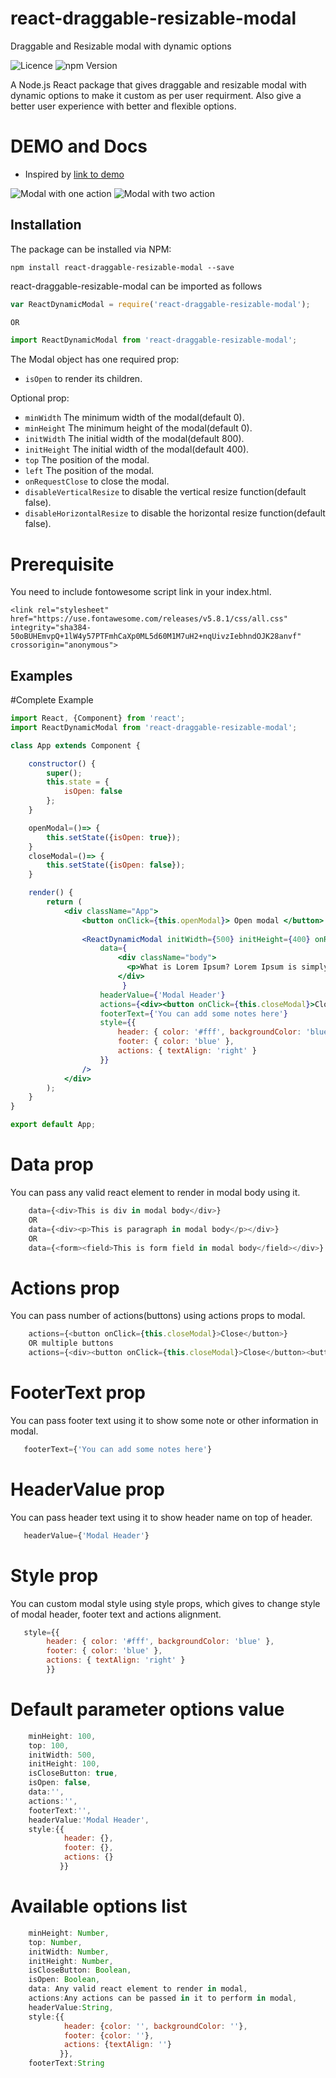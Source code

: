 # react-draggable-resizable-modal
Draggable and Resizable modal with dynamic options


<img src="https://img.shields.io/badge/Licence-MIT-blue.svg" alt="Licence" data-canonical-src="https://img.shields.io/badge/Licence-MIT-blue.svg" style="max-width:100%;"/>
<img src="https://img.shields.io/badge/Version-0.0.9-brightgreen.svg" alt="npm Version" data-canonical-src="https://img.shields.io/badge/Version-0.0.9-brightgreen.svg" style="max-width:100%;"/>

A Node.js React package that gives draggable and resizable modal with dynamic options to make it custom as per user requirment. Also give a better user experience with better and flexible options.

# DEMO and Docs

* Inspired by [link to demo](https://wwan5803.github.io/react-modal-resizable-draggable/)

![Modal with one action](https://github.com/TechnologyGeek12/react-draggable-resizable-modal/blob/master/src/lib/action1.png)
![Modal with two action](https://github.com/TechnologyGeek12/react-draggable-resizable-modal/blob/master/src/lib/action2.png)

## Installation
The package can be installed via NPM:
```
npm install react-draggable-resizable-modal --save
```
react-draggable-resizable-modal can be imported as follows

```javascript
var ReactDynamicModal = require('react-draggable-resizable-modal');

OR

import ReactDynamicModal from 'react-draggable-resizable-modal';

```


The Modal object has one required prop:

- `isOpen` to render its children.

Optional prop:

- `minWidth` The minimum width of the modal(default 0).
- `minHeight` The minimum height of the modal(default 0).
- `initWidth` The initial width of the modal(default 800).
- `initHeight` The initial width of the modal(default 400).
- `top` The position of the modal.
- `left` The position of the modal.
- `onRequestClose` to close the modal.
- `disableVerticalResize` to disable the vertical resize function(default false).
- `disableHorizontalResize` to disable the horizontal resize function(default false).


# Prerequisite
You need to include fontowesome script link in your index.html.

`<link rel="stylesheet" href="https://use.fontawesome.com/releases/v5.8.1/css/all.css"
    integrity="sha384-50oBUHEmvpQ+1lW4y57PTFmhCaXp0ML5d60M1M7uH2+nqUivzIebhndOJK28anvf" crossorigin="anonymous">`


## Examples

#Complete Example 
```jsx
import React, {Component} from 'react';
import ReactDynamicModal from 'react-draggable-resizable-modal';

class App extends Component {

    constructor() {
        super();
        this.state = {
            isOpen: false
        };
    }

    openModal=()=> {
        this.setState({isOpen: true});
    }
    closeModal=()=> {
        this.setState({isOpen: false});
    }

    render() {
        return (
			<div className="App">
                <button onClick={this.openModal}> Open modal </button>
                
				<ReactDynamicModal initWidth={500} initHeight={400} onRequestClose={this.closeModal} isOpen={this.state.isOpen}
					data={
                        <div className="body">
						  <p>What is Lorem Ipsum? Lorem Ipsum is simply dummy text of the printing and typesetting industry.</p>
                        </div>
                         }
                    headerValue={'Modal Header'}     
					actions={<div><button onClick={this.closeModal}>Close</button></div>}
					footerText={'You can add some notes here'}
					style={{
						header: { color: '#fff', backgroundColor: 'blue' },
						footer: { color: 'blue' },
						actions: { textAlign: 'right' }
					}}
				/>
			</div>
        );
    }
}

export default App;

```

# Data prop

You can pass any valid react element to render in modal body using it.

```javascript
    data={<div>This is div in modal body</div>}
    OR
    data={<div><p>This is paragraph in modal body</p></div>}
    OR
    data={<form><field>This is form field in modal body</field></div>}
```

# Actions prop

You can pass number of actions(buttons) using actions props to modal.

```javascript
    actions={<button onClick={this.closeModal}>Close</button>}
    OR multiple buttons
    actions={<div><button onClick={this.closeModal}>Close</button><button onClick={this.saveModal}>Save</button></div>}
```

# FooterText prop

You can pass footer text using it to show some note or other information in modal.

```javascript
   footerText={'You can add some notes here'}
```

# HeaderValue prop

You can pass header text using it to show header name on top of header.

```javascript
   headerValue={'Modal Header'}
```

# Style prop

You can custom modal style using style props, which gives to change style of modal header, footer text and actions alignment.

```javascript
   style={{
		header: { color: '#fff', backgroundColor: 'blue' },
		footer: { color: 'blue' },
		actions: { textAlign: 'right' }
		}}
```



# Default parameter options value
```javascript
    minHeight: 100,
    top: 100,
    initWidth: 500,
    initHeight: 100,
    isCloseButton: true,
    isOpen: false,
    data:'',
    actions:'',
    footerText:'',
    headerValue:'Modal Header',
    style:{{
		    header: {},
			footer: {},
			actions: {}
		   }}
```

# Available options list
```javascript
    minHeight: Number,
    top: Number,
    initWidth: Number,
    initHeight: Number,
    isCloseButton: Boolean,
    isOpen: Boolean,
    data: Any valid react element to render in modal,
    actions:Any actions can be passed in it to perform in modal,
    headerValue:String,
    style:{{
		    header: {color: '', backgroundColor: ''},
			footer: {color: ''},
			actions: {textAlign: ''}
           }},
    footerText:String       
```

